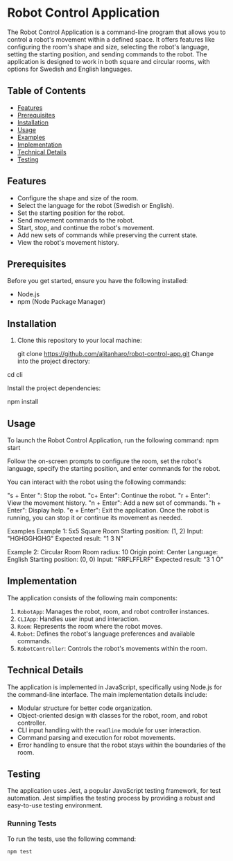 # Robot Control Application

The Robot Control Application is a command-line program that allows you to control a robot's movement within a defined space. It offers features like configuring the room's shape and size, selecting the robot's language, setting the starting position, and sending commands to the robot. The application is designed to work in both square and circular rooms, with options for Swedish and English languages.

## Table of Contents

- [Features](#features)
- [Prerequisites](#prerequisites)
- [Installation](#installation)
- [Usage](#usage)
- [Examples](#examples)
- [Implementation](#implementation)
- [Technical Details](#technical-details)
- [Testing](#testing)

## Features

- Configure the shape and size of the room.
- Select the language for the robot (Swedish or English).
- Set the starting position for the robot.
- Send movement commands to the robot.
- Start, stop, and continue the robot's movement.
- Add new sets of commands while preserving the current state.
- View the robot's movement history.

## Prerequisites

Before you get started, ensure you have the following installed:

- Node.js
- npm (Node Package Manager)

## Installation

1. Clone this repository to your local machine:


   git clone https://github.com/alitanharo/robot-control-app.git
Change into the project directory:

cd cli

Install the project dependencies:

npm install

## Usage

To launch the Robot Control Application, run the following command:
npm start

Follow the on-screen prompts to configure the room, set the robot's language, specify the starting position, and enter commands for the robot.

You can interact with the robot using the following commands:

"s + Enter ": Stop the robot.
"c+ Enter": Continue the robot.
"r + Enter": View the movement history.
"n + Enter": Add a new set of commands.
"h + Enter": Display help.
"e + Enter": Exit the application.
Once the robot is running, you can stop it or continue its movement as needed.

Examples
Example 1: 5x5 Square Room
Starting position: (1, 2)
Input: "HGHGGHGHG"
Expected result: "1 3 N"

Example 2: Circular Room
Room radius: 10
Origin point: Center
Language: English
Starting position: (0, 0)
Input: "RRFLFFLRF"
Expected result: "3 1 Ö"


## Implementation

The application consists of the following main components:

1. `RobotApp`: Manages the robot, room, and robot controller instances.
2. `CLIApp`: Handles user input and interaction.
3. `Room`: Represents the room where the robot moves.
4. `Robot`: Defines the robot's language preferences and available commands.
5. `RobotController`: Controls the robot's movements within the room.

## Technical Details

The application is implemented in JavaScript, specifically using Node.js for the command-line interface. The main implementation details include:

- Modular structure for better code organization.
- Object-oriented design with classes for the robot, room, and robot controller.
- CLI input handling with the `readline` module for user interaction.
- Command parsing and execution for robot movements.
- Error handling to ensure that the robot stays within the boundaries of the room.

## Testing

The application uses Jest, a popular JavaScript testing framework, for test automation. Jest simplifies the testing process by providing a robust and easy-to-use testing environment.

### Running Tests

To run the tests, use the following command:

```shell
npm test
